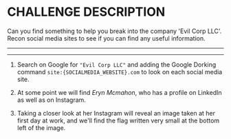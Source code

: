 # CHALLENGE DESCRIPTION

Can you find something to help you break into the company 'Evil Corp LLC'. Recon social media sites to see if you can find any useful information.

***
***

1. Search on Google for ```"Evil Corp LLC"``` and adding the Google Dorking command ```site:{SOCIALMEDIA_WEBSITE}.com``` to look on each social media site.

2. At some point we will find _Eryn Mcmahon_, who has a profile on LinkedIn as well as on Instagram.

3. Taking a closer look at her Instagram will reveal an image taken at her first day at work, and we'll find the flag written very small at the bottom left of the image.